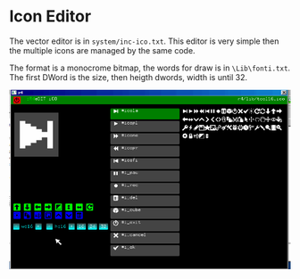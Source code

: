 # Icon Editor

The vector editor is in `system/inc-ico.txt`. This editor is very simple then the multiple icons are managed by the same code.

The format is a monocrome bitmap, the words for draw is in `\Lib\fonti.txt`. The first DWord is the size, then heigth dwords, width is until 32.

<img src="../gif/editico.gif">

